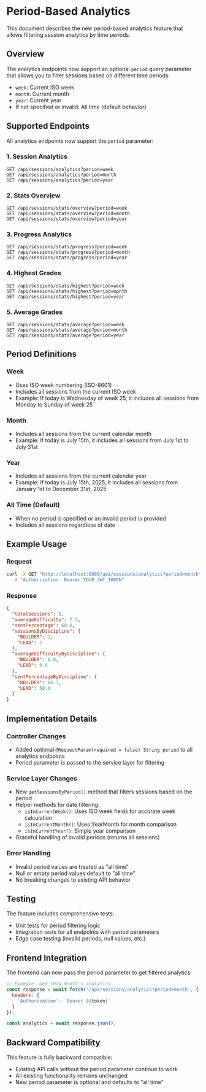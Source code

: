 # Period-Based Analytics

This document describes the new period-based analytics feature that allows filtering session analytics by time periods.

## Overview

The analytics endpoints now support an optional `period` query parameter that allows you to filter sessions based on different time periods:
- `week`: Current ISO week
- `month`: Current month
- `year`: Current year
- If not specified or invalid: All time (default behavior)

## Supported Endpoints

All analytics endpoints now support the `period` parameter:

### 1. Session Analytics
```
GET /api/sessions/analytics?period=week
GET /api/sessions/analytics?period=month
GET /api/sessions/analytics?period=year
```

### 2. Stats Overview
```
GET /api/sessions/stats/overview?period=week
GET /api/sessions/stats/overview?period=month
GET /api/sessions/stats/overview?period=year
```

### 3. Progress Analytics
```
GET /api/sessions/stats/progress?period=week
GET /api/sessions/stats/progress?period=month
GET /api/sessions/stats/progress?period=year
```

### 4. Highest Grades
```
GET /api/sessions/stats/highest?period=week
GET /api/sessions/stats/highest?period=month
GET /api/sessions/stats/highest?period=year
```

### 5. Average Grades
```
GET /api/sessions/stats/average?period=week
GET /api/sessions/stats/average?period=month
GET /api/sessions/stats/average?period=year
```

## Period Definitions

### Week
- Uses ISO week numbering (ISO-8601)
- Includes all sessions from the current ISO week
- Example: If today is Wednesday of week 25, it includes all sessions from Monday to Sunday of week 25

### Month
- Includes all sessions from the current calendar month
- Example: If today is July 15th, it includes all sessions from July 1st to July 31st

### Year
- Includes all sessions from the current calendar year
- Example: If today is July 15th, 2025, it includes all sessions from January 1st to December 31st, 2025

### All Time (Default)
- When no period is specified or an invalid period is provided
- Includes all sessions regardless of date

## Example Usage

### Request
```bash
curl -X GET "http://localhost:8080/api/sessions/analytics?period=month" \
  -H "Authorization: Bearer YOUR_JWT_TOKEN"
```

### Response
```json
{
  "totalSessions": 5,
  "averageDifficulty": 7.5,
  "sentPercentage": 60.0,
  "sessionsByDiscipline": {
    "BOULDER": 3,
    "LEAD": 2
  },
  "averageDifficultyByDiscipline": {
    "BOULDER": 6.0,
    "LEAD": 9.0
  },
  "sentPercentageByDiscipline": {
    "BOULDER": 66.7,
    "LEAD": 50.0
  }
}
```

## Implementation Details

### Controller Changes
- Added optional `@RequestParam(required = false) String period` to all analytics endpoints
- Period parameter is passed to the service layer for filtering

### Service Layer Changes
- New `getSessionsByPeriod()` method that filters sessions based on the period
- Helper methods for date filtering:
  - `isInCurrentWeek()`: Uses ISO week fields for accurate week calculation
  - `isInCurrentMonth()`: Uses YearMonth for month comparison
  - `isInCurrentYear()`: Simple year comparison
- Graceful handling of invalid periods (returns all sessions)

### Error Handling
- Invalid period values are treated as "all time"
- Null or empty period values default to "all time"
- No breaking changes to existing API behavior

## Testing

The feature includes comprehensive tests:
- Unit tests for period filtering logic
- Integration tests for all endpoints with period parameters
- Edge case testing (invalid periods, null values, etc.)

## Frontend Integration

The frontend can now pass the period parameter to get filtered analytics:

```javascript
// Example: Get this month's analytics
const response = await fetch('/api/sessions/analytics?period=month', {
  headers: {
    'Authorization': `Bearer ${token}`
  }
});

const analytics = await response.json();
```

## Backward Compatibility

This feature is fully backward compatible:
- Existing API calls without the period parameter continue to work
- All existing functionality remains unchanged
- New period parameter is optional and defaults to "all time" 